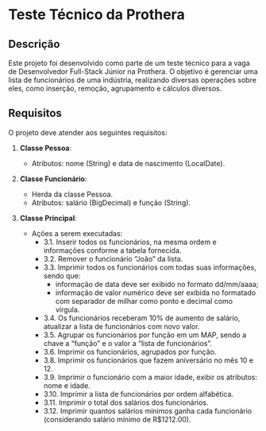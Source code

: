 # Teste Técnico da Prothera

## Descrição

Este projeto foi desenvolvido como parte de um teste técnico para a vaga de Desenvolvedor Full-Stack Júnior na Prothera. O objetivo é gerenciar uma lista de funcionários de uma indústria, realizando diversas operações sobre eles, como inserção, remoção, agrupamento e cálculos diversos.

## Requisitos

O projeto deve atender aos seguintes requisitos:

1. **Classe Pessoa**: 
    - Atributos: nome (String) e data de nascimento (LocalDate).

2. **Classe Funcionário**:
    - Herda da classe Pessoa.
    - Atributos: salário (BigDecimal) e função (String).

3. **Classe Principal**:
    - Ações a serem executadas:
        - 3.1. Inserir todos os funcionários, na mesma ordem e informações conforme a tabela fornecida.
        - 3.2. Remover o funcionário “João” da lista.
        - 3.3. Imprimir todos os funcionários com todas suas informações, sendo que:
           - informação de data deve ser exibido no formato dd/mm/aaaa;
           - informação de valor numérico deve ser exibida no formatado com separador de milhar como ponto e decimal como vírgula.
        - 3.4. Os funcionários receberam 10% de aumento de salário, atualizar a lista de funcionários com novo valor.
        - 3.5. Agrupar os funcionários por função em um MAP, sendo a chave a “função” e o valor a “lista de funcionários”.
        - 3.6. Imprimir os funcionários, agrupados por função.
        - 3.8. Imprimir os funcionários que fazem aniversário no mês 10 e 12.
        - 3.9. Imprimir o funcionário com a maior idade, exibir os atributos: nome e idade.
        - 3.10. Imprimir a lista de funcionários por ordem alfabética.
        - 3.11. Imprimir o total dos salários dos funcionários.
        - 3.12. Imprimir quantos salários mínimos ganha cada funcionário (considerando salário mínimo de R$1212.00).

